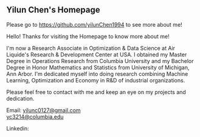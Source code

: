 ## Yilun Chen's Homepage

Please go to https://github.com/yilunChen1994 to see more about me!


Hello! Thanks for visiting the Homepage to know more about me!

I'm now a Research Associate in Optimization & Data Science at Air Liquide's Research & Development Center at USA. I obtained my Master Degree in Operations Research from Columbia University and my Bachelor Degree in Honor Mathematics and Statistics from University of Michigan, Ann Arbor. I'm dedicated myself into doing research combining Machine Learning, Optimization and Economy in R&D of industrial organizations.



 Please feel free to contact with me and keep an eye on my projects and dedication.


 Email: yilunc0127@gmail.com  
        yc3214@columbia.edu

 Linkedin:
